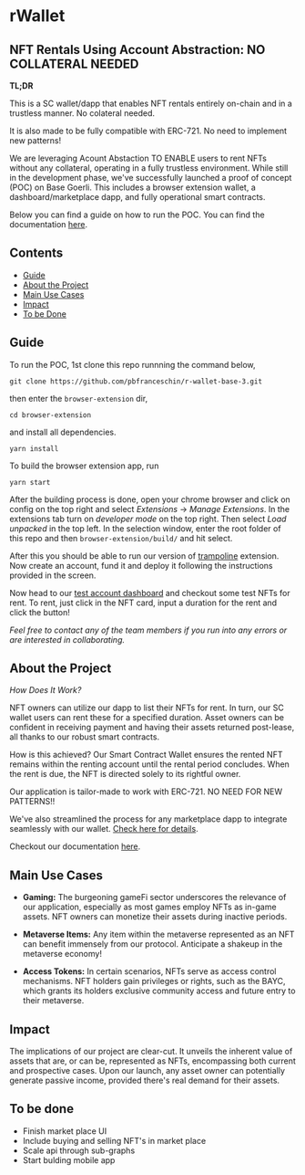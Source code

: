 
# rWallet 
## NFT Rentals Using Account Abstraction: NO COLLATERAL NEEDED

**TL;DR**

This is a SC wallet/dapp that enables NFT rentals entirely on-chain and in a trustless manner. No colateral needed.

It is also made to be fully compatible with ERC-721. No need to implement new patterns!

We are leveraging Acount Abstaction TO ENABLE users to rent NFTs without any collateral, operating in a fully trustless environment. While still in the development phase, we've successfully launched a proof of concept (POC) on Base Goerli. This includes a browser extension wallet, a dashboard/marketplace dapp, and fully operational smart contracts. 

Below you can find a guide on how to run the POC. You can find the documentation [here](https://github.com/pbfranceschin/r-wallet-base-3/blob/main/blockchain/README.md).

## Contents
- [Guide](https://github.com/pbfranceschin/r-wallet-base-3/tree/main#guide)
- [About the Project](https://github.com/pbfranceschin/r-wallet-base-3/tree/main#about-the-project)
- [Main Use Cases](https://github.com/pbfranceschin/r-wallet-base-3/tree/main#main-use-cases)
- [Impact](https://github.com/pbfranceschin/r-wallet-base-3/tree/main#impact)
- [To be Done](https://github.com/pbfranceschin/r-wallet-base-3/tree/main#to-be-done)

## Guide
To run the POC, 1st clone this repo runnning the command below,
```
git clone https://github.com/pbfranceschin/r-wallet-base-3.git
```
then enter the `browser-extension` dir,
```
cd browser-extension
```
and install all dependencies.
```
yarn install
```
To build the browser extension app, run
```
yarn start
```
After the building process is done, open your chrome browser and click on config on the top right and select *Extensions* -> *Manage Extensions*. In the extensions tab turn on *developer mode* on the top right. Then select *Load unpacked* in the top left. In the selection window, enter the root folder of this repo and then `browser-extension/build/` and hit select.

After this you should be able to run our version of [trampoline](https://github.com/eth-infinitism/trampoline) extension. Now create an account, fund it and deploy it following the instructions provided in the screen.

Now head to our [test account dashboard](https://r-wallet-base-3.vercel.app/dashboard/0x099A294Bffb99Cb2350A6b6cA802712D9C96676A) and checkout some test NFTs for rent. To rent, just click in the NFT card, input a duration for the rent and click the button!

*Feel free to contact any of the team members if you run into any errors or are interested in collaborating.* 


## About the Project

*How Does It Work?*

NFT owners can utilize our dapp to list their NFTs for rent. In turn, our SC wallet users can rent these for a specified duration. Asset owners can be confident in receiving payment and having their assets returned post-lease, all thanks to our robust smart contracts.

How is this achieved? Our Smart Contract Wallet ensures the rented NFT remains within the renting account until the rental period concludes. When the rent is due, the NFT is directed solely to its rightful owner.

Our application is tailor-made to work with ERC-721. NO NEED FOR NEW PATTERNS!!

We've also streamlined the process for any marketplace dapp to integrate seamlessly with our wallet. [Check here for details](https://github.com/pbfranceschin/r-wallet-base-3/tree/main/blockchain#compatibility).

Checkout our documentation [here](https://github.com/pbfranceschin/r-wallet-base-3/blob/main/blockchain/README.md).

## Main Use Cases

- **Gaming:** The burgeoning gameFi sector underscores the relevance of our application, especially as most games employ NFTs as in-game assets. NFT owners can monetize their assets during inactive periods.

- **Metaverse Items:** Any item within the metaverse represented as an NFT can benefit immensely from our protocol. Anticipate a shakeup in the metaverse economy!

- **Access Tokens:** In certain scenarios, NFTs serve as access control mechanisms. NFT holders gain privileges or rights, such as the BAYC, which grants its holders exclusive community access and future entry to their metaverse.

## Impact

The implications of our project are clear-cut. It unveils the inherent value of assets that are, or can be, represented as NFTs, encompassing both current and prospective cases. Upon our launch, any asset owner can potentially generate passive income, provided there's real demand for their assets.

## To be done

- Finish market place UI
- Include buying and selling NFT's in market place
- Scale api through sub-graphs
- Start bulding mobile app
